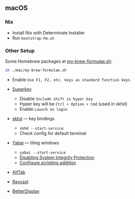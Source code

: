 ## macOS

### Nix

- Install Nix with Determinate Installer
- Run `bootstrap-hm.sh`

### Other Setup

Some Homebrew packages at [my-brew-formulae.sh]:
```sh
sh ./mac/my-brew-formulae.sh
```

- Enable `Use F1, F2, etc. keys as standard function keys`

- [Superkey]
  - Disable `Include shift in hyper key`
  - Hyper key will be `Ctrl + Option + Cmd` (used in skhd)
  - Enable `Launch on login`
- [skhd] — key bindings
  - `skhd --start-service`
  - Check config for default terminal
- [Yabai] — tiling windows
  - `yabai --start-service`
  - [Disabling System Integrity Protection](https://github.com/koekeishiya/yabai/wiki/Disabling-System-Integrity-Protection)
  - [Configure scripting addition](https://github.com/koekeishiya/yabai/wiki/Installing-yabai-(latest-release)#configure-scripting-addition)
- [AltTab]
- [Raycast]
- [BetterDisplay]

[Superkey]: https://superkey.app/
[Yabai]: https://github.com/koekeishiya/yabai
[skhd]: https://github.com/koekeishiya/skhd
[AltTab]: https://alt-tab-macos.netlify.app/
[Raycast]: https://raycast.com/
[BetterDisplay]: https://github.com/waydabber/BetterDisplay

[my-brew-formulae.sh]: mac/my-brew-formulae.sh
